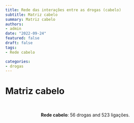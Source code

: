 ```yaml
---
title: Rede das interações entre as drogas (cabelo)
subtitle: Matriz cabelo
summary: Matriz cabelo
authors:
- admin
date: "2022-09-24"
featured: false
draft: false
tags: 
- Rede cabelo

categories:
- drogas
---
```


<script type="text/javascript" src="https://d3js.org/d3.v6.min.js"></script>
<!-- <script type="text/javascript" src="js/formatter.js"> </script> -->
<link rel="stylesheet" type="text/css" href="css/style.css">

# Matriz cabelo

<div id="rede_cabelo"></div>
<script type="text/javascript" src="js/rede_cabelo.js"> </script>
<br>
<p style="text-align: center"><b>Rede cabelo</b>: 56 drogas and 523 ligações.<p/><br>
